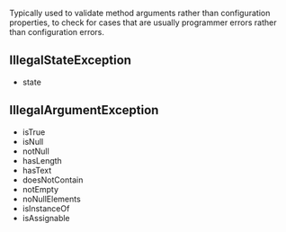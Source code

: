 
Typically used to validate method arguments rather than configuration properties, to check for cases that are usually programmer errors rather than configuration errors.

## IllegalStateException
- state

## IllegalArgumentException
- isTrue
- isNull
- notNull
- hasLength
- hasText
- doesNotContain
- notEmpty
- noNullElements
- isInstanceOf
- isAssignable